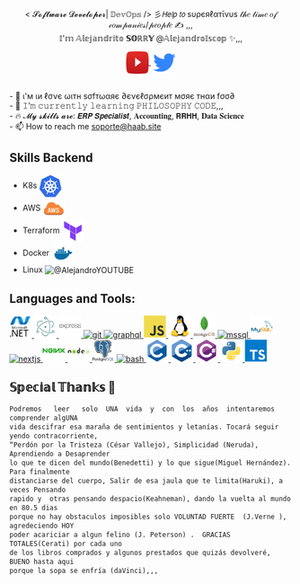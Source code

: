   <p align="center">
    < 𝓢𝓸𝓯𝓽𝔀𝓪𝓻𝓮 𝓓𝓮𝓿𝓮𝓵𝓸𝓹𝓮𝓻| 𝔻𝕖𝕧𝕆𝕡𝕤 />          彡𝘏𝘦𝘭𝘱 𝘵𝘰  ѕυρєяℓαтῑνυѕ  𝓉𝒽𝑒 𝓉𝒾𝓂𝑒 𝑜𝒻 𝒸𝑜𝓂𝓅𝒶𝓃𝒾𝑒𝓈/𝓅𝑒𝑜𝓅𝓁𝑒 ✍️ ,,,<br>
    𝕀'𝕞 𝔸𝕝𝕖𝕛𝕒𝕟𝕕𝕣𝕚𝕥𝕠 <strong>𝕊𝕆ℝℝ𝕐</strong> @𝔸𝕝𝕖𝕛𝕒𝕟𝕕𝕣𝕠𝕀𝕤𝕔𝕠𝕡 ✨,,,
    </p>
    <p align="center">
       <a href="https://www.youtube.com/channel/UCptIlZdwMQXMuEr06WzNGMg" target="blank" style='margin-right:4px'>
           <img align="center" src="https://github.com/AlejandroIscop/AlejandroIscop/blob/main/Assets/youtube.svg" alt="@AlejandroYOUTUBE" height="40" width="40" ></img>
       </a>
       <a href="https://twitter.com/alejsoft" target="blank">
          <img align="center" src="https://github.com/AlejandroIscop/AlejandroIscop/blob/main/Assets/twitter.svg" alt="@AlejandroTWITTER" height="40" width="40" ></img>
       </a>
       
  <br> - 🤗 ι'м ιи ℓσνє ωιтн ѕσfтωαяє ∂єνєℓσρмєит мσяє тнαи fσσ∂
  <br> - 👀 𝙸’𝚖 𝚌𝚞𝚛𝚛𝚎𝚗𝚝𝚕𝚢 𝚕𝚎𝚊𝚛𝚗𝚒𝚗𝚐 𝙿𝙷𝙸𝙻𝙾𝚂𝙾𝙿𝙷𝚈 𝙲𝙾𝙳𝙴,,,
  <br> - 🔥 𝓜𝔂 𝓼𝓴𝓲𝓵𝓵𝓼 𝓪𝓻𝓮:  𝙀𝙍𝙋 𝙎𝙥𝙚𝙘𝙞𝙖𝙡𝙞𝙨𝙩, 𝐀𝐜𝐜𝐨𝐮𝐧𝐭𝐢𝐧𝐠, 𝗥𝗥𝗛𝗛, 𝐃𝐚𝐭𝐚 𝐒𝐜𝐢𝐞𝐧𝐜𝐞
  <br> - 📫 How to reach me soporte@haab.site
</p>

## Skills Backend
- K8s <img align="center" src="https://github.com/AlejandroIscop/AlejandroIscop/blob/main/Assets/k8.svg" alt="K8s" height="40" width="40"></img>
- AWS <img align="center" src="https://github.com/AlejandroIscop/AlejandroIscop/blob/main/Assets/aws.svg" alt="AWS" height="40" width="40"></img> 
- Terraform <img align="center" src="https://github.com/AlejandroIscop/AlejandroIscop/blob/main/Assets/tf.svg" alt="@AlejandroYOUTUBE" height="40" width="40" ></img>
- Docker <img align="center" src="https://github.com/AlejandroIscop/AlejandroIscop/blob/main/Assets/docker.svg" alt="@AlejandroYOUTUBE" height="40" width="40" ></img>
- Linux <img align="center" src="https://github.com/AlejandroIscop/AlejandroIscop/blob/main/Assets/linux.svg" alt="@AlejandroYOUTUBE" height="40" width="40" ></img>

<h2 align="left">Languages and Tools:</h2>
<p align="left"> 
  <a href="https://dotnet.microsoft.com/" target="_blank"> 
    <img src="https://raw.githubusercontent.com/devicons/devicon/master/icons/dot-net/dot-net-original-wordmark.svg" alt="dotnet" width="40" height="40"/> </a> 
  <a href="https://www.electronjs.org" target="_blank">
    <img src="https://raw.githubusercontent.com/devicons/devicon/master/icons/electron/electron-original.svg" alt="electron" width="40" height="40"/> </a> 
  <a href="https://expressjs.com" target="_blank"> 
    <img src="https://raw.githubusercontent.com/devicons/devicon/master/icons/express/express-original-wordmark.svg" alt="express" width="40" height="40"/> </a>     <a href="https://git-scm.com/" target="_blank"> <img src="https://www.vectorlogo.zone/logos/git-scm/git-scm-icon.svg" alt="git" width="40" height="40"/> </a> 
  <a href="https://graphql.org" target="_blank"> <img src="https://www.vectorlogo.zone/logos/graphql/graphql-icon.svg" alt="graphql" width="40" height="40"/> </a>   <a href="https://developer.mozilla.org/en-US/docs/Web/JavaScript" target="_blank"> 
     <img src="https://raw.githubusercontent.com/devicons/devicon/master/icons/javascript/javascript-original.svg" alt="javascript" width="40" height="40"/> </a>   <a href="https://www.linux.org/" target="_blank"> 
     <img src="https://raw.githubusercontent.com/devicons/devicon/master/icons/linux/linux-original.svg" alt="linux" width="40" height="40"/> </a> 
  <a href="https://www.mongodb.com/" target="_blank"> 
    <img src="https://raw.githubusercontent.com/devicons/devicon/master/icons/mongodb/mongodb-original-wordmark.svg" alt="mongodb" width="40" height="40"/> </a> <a href="https://www.microsoft.com/en-us/sql-server" target="_blank"> 
  <img src="https://www.svgrepo.com/show/303229/microsoft-sql-server-logo.svg" alt="mssql" width="40" height="40"/> </a> <a href="https://www.mysql.com/" target="_blank"> <img src="https://raw.githubusercontent.com/devicons/devicon/master/icons/mysql/mysql-original-wordmark.svg" alt="mysql" width="40" height="40"/> </a> <a href="https://nextjs.org/" target="_blank"> 
  <img src="https://cdn.worldvectorlogo.com/logos/nextjs-3.svg" alt="nextjs" width="40" height="40"/> </a> 
  <a href="https://www.nginx.com" target="_blank"> 
    <img src="https://raw.githubusercontent.com/devicons/devicon/master/icons/nginx/nginx-original.svg" alt="nginx" width="40" height="40"/> </a> <a href="https://nodejs.org" target="_blank"> 
  <img src="https://raw.githubusercontent.com/devicons/devicon/master/icons/nodejs/nodejs-original-wordmark.svg" alt="nodejs" width="40" height="40"/> </a> 
 
 <a href="https://www.postgresql.org" target="_blank"> 
  <img src="https://raw.githubusercontent.com/devicons/devicon/master/icons/postgresql/postgresql-original-wordmark.svg" alt="postgresql" width="40" height="40"/</a> 
    <a href="https://www.gnu.org/software/bash/" target="_blank"> 
    <img src="https://www.vectorlogo.zone/logos/gnu_bash/gnu_bash-icon.svg" alt="bash" width="40" height="40"/> </a> 
  <a href="https://www.cprogramming.com/" target="_blank"> 
    <img src="https://raw.githubusercontent.com/devicons/devicon/master/icons/c/c-original.svg" alt="c" width="40" height="40"/> </a> 
  <a href="https://www.w3schools.com/cpp/" target="_blank"> 
    <img src="https://raw.githubusercontent.com/devicons/devicon/master/icons/cplusplus/cplusplus-original.svg" alt="cplusplus" width="40" height="40"/> </a> 
  <a href="https://www.w3schools.com/cs/" target="_blank"> 
    <img src="https://raw.githubusercontent.com/devicons/devicon/master/icons/csharp/csharp-original.svg" alt="csharp" width="40" height="40"/> </a> 
<a href="https://www.python.org" target="_blank"> <img src="https://raw.githubusercontent.com/devicons/devicon/master/icons/python/python-original.svg" alt="python" width="40" height="40"/> </a> <a href="https://www.typescriptlang.org/" target="_blank"> 
  <img src="https://raw.githubusercontent.com/devicons/devicon/master/icons/typescript/typescript-original.svg" alt="typescript" width="40" height="40"/> 
  </a> 

  </p>

## 𝕊𝕡𝕖𝕔𝕚𝕒𝕝 𝕋𝕙𝕒𝕟𝕜𝕤 🙇  
    Podremos   leer   solo  UNA  vida  y  con  los  años  intentaremos comprender algUNA  
    vida descifrar esa maraña de sentimientos y letanías. Tocará seguir  yendo contracorriente, 
    “Perdón por la Tristeza (César Vallejo), Simplicidad (Neruda), Aprendiendo a Desaprender 
    lo que te dicen del mundo(Benedetti) y lo que sigue(Miguel Hernández). Para finalmente 
    distanciarse del cuerpo, Salir de esa jaula que te limita(Haruki), a veces Pensando 
    rapido y  otras pensando despacio(Keahneman), dando la vuelta al mundo en 80.5 dias 
    porque no hay obstaculos imposibles solo VOLUNTAD FUERTE  (J.Verne ), agredeciendo HOY 
    poder acariciar a algun felino (J. Peterson) .  GRACIAS  TOTALES(Cerati) por cada uno 
    de los libros comprados y algunos prestados que quizás devolveré,  BUENO hasta aqui 
    porque la sopa se enfría (daVinci),,,
                                


